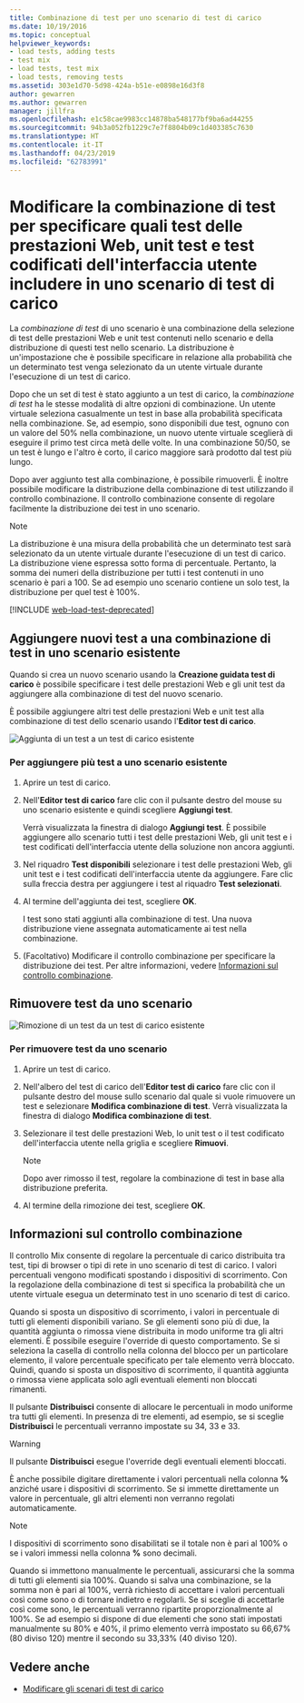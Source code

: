 ```yaml
---
title: Combinazione di test per uno scenario di test di carico
ms.date: 10/19/2016
ms.topic: conceptual
helpviewer_keywords:
- load tests, adding tests
- test mix
- load tests, test mix
- load tests, removing tests
ms.assetid: 303e1d70-5d98-424a-b51e-e0898e16d3f8
author: gewarren
ms.author: gewarren
manager: jillfra
ms.openlocfilehash: e1c58cae9983cc14878ba548177bf9ba6ad44255
ms.sourcegitcommit: 94b3a052fb1229c7e7f8804b09c1d403385c7630
ms.translationtype: HT
ms.contentlocale: it-IT
ms.lasthandoff: 04/23/2019
ms.locfileid: "62783991"
---
```

# <a name="edit-the-test-mix-to-specify-which-web-performance-unit-and-coded-ui-tests-to-include-in-a-load-test-scenario"></a>Modificare la combinazione di test per specificare quali test delle prestazioni Web, unit test e test codificati dell'interfaccia utente includere in uno scenario di test di carico

La *combinazione di test* di uno scenario è una combinazione della selezione di test delle prestazioni Web e unit test contenuti nello scenario e della distribuzione di questi test nello scenario. La distribuzione è un'impostazione che è possibile specificare in relazione alla probabilità che un determinato test venga selezionato da un utente virtuale durante l'esecuzione di un test di carico.

Dopo che un set di test è stato aggiunto a un test di carico, la *combinazione di test* ha le stesse modalità di altre opzioni di combinazione. Un utente virtuale seleziona casualmente un test in base alla probabilità specificata nella combinazione. Se, ad esempio, sono disponibili due test, ognuno con un valore del 50% nella combinazione, un nuovo utente virtuale sceglierà di eseguire il primo test circa metà delle volte. In una combinazione 50/50, se un test è lungo e l'altro è corto, il carico maggiore sarà prodotto dal test più lungo.

Dopo aver aggiunto test alla combinazione, è possibile rimuoverli. È inoltre possibile modificare la distribuzione della combinazione di test utilizzando il controllo combinazione. Il controllo combinazione consente di regolare facilmente la distribuzione dei test in uno scenario.

> [!NOTE]
> La distribuzione è una misura della probabilità che un determinato test sarà selezionato da un utente virtuale durante l'esecuzione di un test di carico. La distribuzione viene espressa sotto forma di percentuale. Pertanto, la somma dei numeri della distribuzione per tutti i test contenuti in uno scenario è pari a 100. Se ad esempio uno scenario contiene un solo test, la distribuzione per quel test è 100%.

[!INCLUDE [web-load-test-deprecated](includes/web-load-test-deprecated.md)]

## <a name="add-new-tests-to-a-test-mix-in-an-existing-scenario"></a>Aggiungere nuovi test a una combinazione di test in uno scenario esistente

Quando si crea un nuovo scenario usando la **Creazione guidata test di carico** è possibile specificare i test delle prestazioni Web e gli unit test da aggiungere alla combinazione di test del nuovo scenario.

È possibile aggiungere altri test delle prestazioni Web e unit test alla combinazione di test dello scenario usando l'**Editor test di carico**.

![Aggiunta di un test a un test di carico esistente](../test/media/ltest_addingtests.png)

### <a name="to-add-more-tests-to-an-existing-scenario"></a>Per aggiungere più test a uno scenario esistente

1. Aprire un test di carico.

2. Nell'**Editor test di carico** fare clic con il pulsante destro del mouse su uno scenario esistente e quindi scegliere **Aggiungi test**.

     Verrà visualizzata la finestra di dialogo **Aggiungi test**. È possibile aggiungere allo scenario tutti i test delle prestazioni Web, gli unit test e i test codificati dell'interfaccia utente della soluzione non ancora aggiunti.

3. Nel riquadro **Test disponibili** selezionare i test delle prestazioni Web, gli unit test e i test codificati dell'interfaccia utente da aggiungere. Fare clic sulla freccia destra per aggiungere i test al riquadro **Test selezionati**.

4. Al termine dell'aggiunta dei test, scegliere **OK**.

     I test sono stati aggiunti alla combinazione di test. Una nuova distribuzione viene assegnata automaticamente ai test nella combinazione.

5. (Facoltativo) Modificare il controllo combinazione per specificare la distribuzione dei test. Per altre informazioni, vedere [Informazioni sul controllo combinazione](../test/edit-the-test-mix-to-specify-which-web-browsers-types-in-a-load-test-scenario.md).

## <a name="remove-tests-from-a-scenario"></a>Rimuovere test da uno scenario
 ![Rimozione di un test da un test di carico esistente](../test/media/ltest_removetest.png)

### <a name="to-remove-tests-from-a-scenario"></a>Per rimuovere test da uno scenario

1. Aprire un test di carico.

2. Nell'albero del test di carico dell'**Editor test di carico** fare clic con il pulsante destro del mouse sullo scenario dal quale si vuole rimuovere un test e selezionare **Modifica combinazione di test**. Verrà visualizzata la finestra di dialogo **Modifica combinazione di test**.

3. Selezionare il test delle prestazioni Web, lo unit test o il test codificato dell'interfaccia utente nella griglia e scegliere **Rimuovi**.

    > [!NOTE]
    > Dopo aver rimosso il test, regolare la combinazione di test in base alla distribuzione preferita.

4. Al termine della rimozione dei test, scegliere **OK**.

## <a name="EditingTestMixAboutMixControl"></a> Informazioni sul controllo combinazione
 Il controllo Mix consente di regolare la percentuale di carico distribuita tra test, tipi di browser o tipi di rete in uno scenario di test di carico. I valori percentuali vengono modificati spostando i dispositivi di scorrimento. Con la regolazione della combinazione di test si specifica la probabilità che un utente virtuale esegua un determinato test in uno scenario di test di carico.

 Quando si sposta un dispositivo di scorrimento, i valori in percentuale di tutti gli elementi disponibili variano. Se gli elementi sono più di due, la quantità aggiunta o rimossa viene distribuita in modo uniforme tra gli altri elementi. È possibile eseguire l'override di questo comportamento. Se si seleziona la casella di controllo nella colonna del blocco per un particolare elemento, il valore percentuale specificato per tale elemento verrà bloccato. Quindi, quando si sposta un dispositivo di scorrimento, il quantità aggiunta o rimossa viene applicata solo agli eventuali elementi non bloccati rimanenti.

 Il pulsante **Distribuisci** consente di allocare le percentuali in modo uniforme tra tutti gli elementi. In presenza di tre elementi, ad esempio, se si sceglie **Distribuisci** le percentuali verranno impostate su 34, 33 e 33.

> [!WARNING]
> Il pulsante **Distribuisci** esegue l'override degli eventuali elementi bloccati.

 È anche possibile digitare direttamente i valori percentuali nella colonna **%** anziché usare i dispositivi di scorrimento. Se si immette direttamente un valore in percentuale, gli altri elementi non verranno regolati automaticamente.

> [!NOTE]
> I dispositivi di scorrimento sono disabilitati se il totale non è pari al 100% o se i valori immessi nella colonna **%** sono decimali.

 Quando si immettono manualmente le percentuali, assicurarsi che la somma di tutti gli elementi sia 100%. Quando si salva una combinazione, se la somma non è pari al 100%, verrà richiesto di accettare i valori percentuali così come sono o di tornare indietro e regolarli. Se si sceglie di accettarle così come sono, le percentuali verranno ripartite proporzionalmente al 100%.  Se ad esempio si dispone di due elementi che sono stati impostati manualmente su 80% e 40%, il primo elemento verrà impostato su 66,67% (80 diviso 120) mentre il secondo su 33,33% (40 diviso 120).

## <a name="see-also"></a>Vedere anche

- [Modificare gli scenari di test di carico](../test/edit-load-test-scenarios.md)
